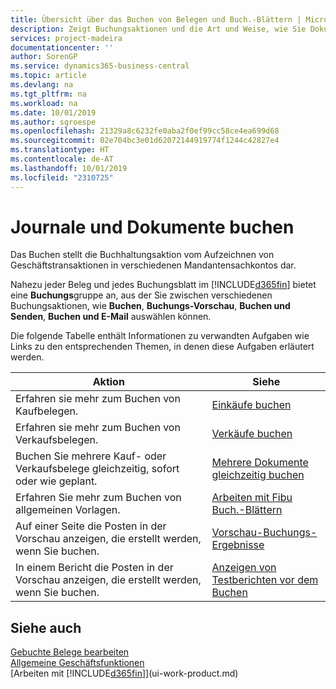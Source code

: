 ```yaml
---
title: Übersicht über das Buchen von Belegen und Buch.-Blättern | Microsoft Docs
description: Zeigt Buchungsaktionen und die Art und Weise, wie Sie Dokumente und Buch.-Blätter buchen können.
services: project-madeira
documentationcenter: ''
author: SorenGP
ms.service: dynamics365-business-central
ms.topic: article
ms.devlang: na
ms.tgt_pltfrm: na
ms.workload: na
ms.date: 10/01/2019
ms.author: sgroespe
ms.openlocfilehash: 21329a8c6232fe0aba2f0ef99cc58ce4ea699d68
ms.sourcegitcommit: 02e704bc3e01d62072144919774f1244c42827e4
ms.translationtype: HT
ms.contentlocale: de-AT
ms.lasthandoff: 10/01/2019
ms.locfileid: "2310725"
---
```

# <a name="posting-documents-and-journals"></a>Journale und Dokumente buchen
Das Buchen stellt die Buchhaltungsaktion vom Aufzeichnen von Geschäftstransaktionen in verschiedenen Mandantensachkontos dar.

Nahezu jeder Beleg und jedes Buchungsblatt im [!INCLUDE[d365fin](includes/d365fin_md.md)] bietet eine **Buchungs**gruppe an, aus der Sie zwischen verschiedenen Buchungsaktionen, wie **Buchen**, **Buchungs-Vorschau**, **Buchen und Senden**, **Buchen und E-Mail** auswählen können.

Die folgende Tabelle enthält Informationen zu verwandten Aufgaben wie Links zu den entsprechenden Themen, in denen diese Aufgaben erläutert werden.

| Aktion | Siehe |
| --- | --- |
| Erfahren sie mehr zum Buchen von Kaufbelegen. |[Einkäufe buchen](ui-post-purchases.md) |
| Erfahren sie mehr zum Buchen von Verkaufsbelegen. |[Verkäufe buchen](ui-post-sales.md) |
| Buchen Sie mehrere Kauf- oder Verkaufsbelege gleichzeitig, sofort oder wie geplant.|[Mehrere Dokumente gleichzeitig buchen](ui-batch-posting.md)|
| Erfahren Sie mehr zum Buchen von allgemeinen Vorlagen. |[Arbeiten mit Fibu Buch.-Blättern](ui-work-general-journals.md) |
| Auf einer Seite die Posten in der Vorschau anzeigen, die erstellt werden, wenn Sie buchen. |[Vorschau-Buchungs-Ergebnisse](ui-how-preview-post-results.md) |
| In einem Bericht die Posten in der Vorschau anzeigen, die erstellt werden, wenn Sie buchen. |[Anzeigen von Testberichten vor dem Buchen](ui-how-view-test-reports-posting.md) |

## <a name="see-also"></a>Siehe auch
[Gebuchte Belege bearbeiten](across-edit-posted-document.md)  
[Allgemeine Geschäftsfunktionen](ui-across-business-areas.md)  
[Arbeiten mit [!INCLUDE[d365fin](includes/d365fin_md.md)]](ui-work-product.md)
